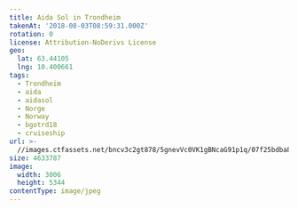 ```yaml
---
title: Aida Sol in Trondheim
takenAt: '2018-08-03T08:59:31.000Z'
rotation: 0
license: Attribution-NoDerivs License
geo:
  lat: 63.44105
  lng: 10.400661
tags:
  - Trondheim
  - aida
  - aidasol
  - Norge
  - Norway
  - bgotrd18
  - cruiseship
url: >-
  //images.ctfassets.net/bncv3c2gt878/5gnevVc0VK1gBNcaG91p1q/07f25bdba84beea9d3572453eaac3dd7/aida-sol-in-trondheim_43142037784_o
size: 4633787
image:
  width: 3006
  height: 5344
contentType: image/jpeg
---
```


